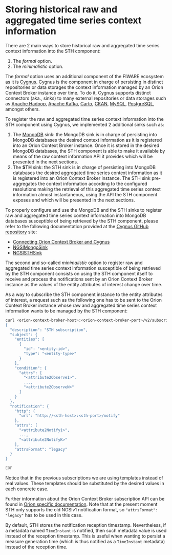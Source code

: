 # Storing historical raw and aggregated time series context information

There are 2 main ways to store historical raw and aggregated time series context information into the STH component:

1.  The _formal_ option.
2.  The _minimalistic_ option.

The _formal_ option uses an additional component of the FIWARE ecosystem as it is
[Cygnus](https://github.com/telefonicaid/fiware-cygnus/). Cygnus is the component in charge of persisting in distinct
repositories or data storages the context information managed by an Orion Context Broker instance over time. To do it,
Cygnus supports distinct connectors (aka., sinks) to many external repositories or data storages such as
[Apache Hadoop](https://hadoop.apache.org), [Apache Kafka](https://kafka.apache.org), [Carto](https://carto.com/),
[CKAN](http://ckan.org), [MySQL](https://www.mysql.com), [PostgreSQL](https://www.postgresql.org), amongst others.

To register the raw and aggregated time series context information into the STH component using Cygnus, we implemented 2
additional sinks such as:

1.  The [MongoDB](https://www.mongodb.com) sink: the MongoDB sink is in charge of persisting into MongoDB databases the
    desired context information as it is registered into an Orion Context Broker instance. Once it is stored in the
    desired MongoDB databases, the STH component is able to make it available by means of the raw context information
    API it provides which will be presented in the next sections.
2.  The **STH** sink: the STH sink is in charge of persisting into MongoDB databases the desired aggregated time series
    context information as it is registered into an Orion Context Broker instance. The STH sink pre-aggregates the
    context information according to the configured resolutions making the retrieval of this aggregated time series
    context information almost instantaneous, using the API the STH component exposes and which will be presented in the
    next sections.

To properly configure and use the MongoDB and the STH sinks to register raw and aggregated time series context
information into MongoDB databases susceptible of being retrieved by the STH component, please refer to the following
documentation provided at the [Cygnus GitHub repository](https://github.com/telefonicaid/fiware-cygnus) site:

-   [Connecting Orion Context Broker and Cygnus](https://github.com/telefonicaid/fiware-cygnus/blob/master/doc/cygnus-ngsi/user_and_programmer_guide/connecting_orion.md)
-   [NGSIMongoSink](https://github.com/telefonicaid/fiware-cygnus/blob/master/doc/cygnus-ngsi/flume_extensions_catalogue/ngsi_mongo_sink.md)
-   [NGSISTHSink](https://github.com/telefonicaid/fiware-cygnus/blob/master/doc/cygnus-ngsi/flume_extensions_catalogue/ngsi_sth_sink.md)

The second and so-called _minimalistic_ option to register raw and aggregated time series context information
susceptible of being retrieved by the STH component consists on using the STH component itself to receive and process
the notifications sent by an Orion Context Broker instance as the values of the entity attributes of interest change
over time.

As a way to subscribe the STH component instance to the entity attributes of interest, a request such as the following
one has to be sent to the Orion Context Broker instance whose raw and aggregated time series context information wants
to be managed by the STH component:

```bash
curl <orion-context-broker-host>:<orion-context-broker-port>/v2/subscriptions -s -S --header 'Content-Type: application/json'  --header 'Fiware-Service: <service>' --header 'Fiware-ServicePath: <service-path>' -d @- <<EOF
{
  "description": "STH subscription",
  "subject": {
    "entities": [
      {
        "id": "<entity-id>",
        "type": "<entity-type>"
      }
    ],
    "condition": {
      "attrs": [
        "<attribute2Observe1>",
        ...,
        "<attribute2ObserveN>"
      ]
    }
  },
  "notification": {
    "http": {
      "url": "http://<sth-host>:<sth-port>/notify"
    },
    "attrs": [    
      "<attribute2Notify1>",
      ...,
      "<attribute2NotifyK>"   
    ],
    "attrsFormat": "legacy"
  }
}

EOF
```

Notice that in the previous subscriptions we are using templates instead of real values. These templates should be
substituted by the desired values in each concrete case.

Further information about the Orion Context Broker subscription API can be found in [Orion specific documentation](http://fiware-orion.readthedocs.io/en/latest/user/walkthrough_apiv2/index.html#subscriptions). Note that at the present moment STH only supports the old NGSIv1 notification format, so `"attrsFormat": "legacy"` has to be used in this case.

By default, STH stores the notification reception timestamp. Nevertheless, if a metadata named `TimeInstant` is notified, then such metadata value is used instead of the reception timestamp. This is useful when wanting to persist a measure generation time (which is thus notified as a `TimeInstant` metadata) instead of the reception time.
